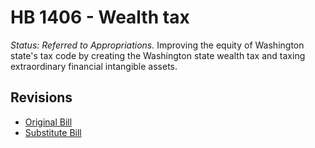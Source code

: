 # HB 1406 - Wealth tax
*Status: Referred to Appropriations.*
Improving the equity of Washington state's tax code by creating the Washington state wealth tax and taxing extraordinary financial intangible assets.

## Revisions
* [Original Bill](1/)
* [Substitute Bill](S/)